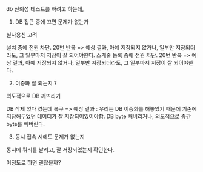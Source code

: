 db 신뢰성 테스트를 하려고 하는데, 




1) DB 접근 중에 끄면 문제가 없는가

실사용신 고려

설치 중에 전원 차단. 20번 반복 => 예상 결과, 아예 저장되지 않거나, 일부만 저장되더라도, 그 일부마저 저장이 잘 되어야한다.
스케줄 등록 증에 전원 차단. 20번 반복 =>  예상 결과, 아예 저장되지 않거나, 일부만 저장되더라도, 그 일부마저 저장이 잘 되어야한다.

2) 이중화 잘 되는지 ? 

의도적으로 DB 깨뜨리기

DB 삭제 껐다 켰는데 복구 => 예상 결과 : 우리는 DB 이중화를 해놓았기 때문에 기존에 저장해두었던 데이터가 잘 저장되어있어야함.
DB byte 빼버리거나, 의도적으로 중간 byte를 빼버린다.

3) 동시 접속 시에도 문제가 없는지

동시에 쿼리를 날리고, 잘 저장되었는지 확인한다.

이정도로 하면 괜찮을까? 
